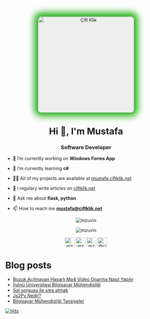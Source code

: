 <p align="center"><img alt="Çift Klik" id="Header1_headerimg" src="https://1.bp.blogspot.com/-Yt10--IbQDE/WrDM3Hj2z-I/AAAAAAAAAWM/GZg_i5ul_5MZnEpF69ce_wcKWYSKvCIaQCK4BGAYYCw/s1200/logo-ciftklik.net.png" style="heigth: 100px; display: block;border: 2px solid #35b729!important;max-width: 100%;verticalalign: middle;border: 0;background: #eee;border-radius: 12px; width:300px;  box-shadow: 0px -1px 20px 11px #35b729;"></p>
<h1 align="center">Hi 👋, I'm Mustafa</h1>
<h3 align="center">Software Developer</h3>

- 🔭 I’m currently working on **Windows Forms App**

- 🌱 I’m currently learning **c#**

- 👨‍💻 All of my projects are available at [mustafa.ciftklik.net](https://mustafa.ciftklik.net)

- 📝 I regulary write articles on [ciftklik.net](https://ciftklik.net)

- 💬 Ask me about **flask, python**

- 📫 How to reach me **mustafa@ciftklik.net**

<p align="center">
  <img align="center" src="https://github-readme-stats.vercel.app/api/top-langs/?username=mzuvin&layout=compact&theme=dark" alt="mzuvin" />
</p>

<p align="center">
  <img align="center" src="https://github-readme-stats.vercel.app/api?username=mzuvin&show_icons=true&theme=dark" alt="mzuvin" />
</p>

<p align="center">
<a href="https://twitter.com/mzuvin" target="blank"><img align="center" src="https://cdn.jsdelivr.net/npm/simple-icons@3.0.1/icons/twitter.svg" alt="mzuvin" height="30" width="30" /></a>
<a href="https://linkedin.com/in/mzuvin" target="blank"><img align="center" src="https://cdn.jsdelivr.net/npm/simple-icons@3.0.1/icons/linkedin.svg" alt="mzuvin" height="30" width="30" /></a>
<a href="https://instagram.com/mzuvin" target="blank"><img align="center" src="https://cdn.jsdelivr.net/npm/simple-icons@3.0.1/icons/instagram.svg" alt="mzuvin" height="30" width="30" /></a>
<a href="https://medium.com/@ciftklik" target="blank"><img align="center" src="https://cdn.jsdelivr.net/npm/simple-icons@3.0.1/icons/medium.svg" alt="@ciftklik" height="30" width="30" /></a>
</p>

# Blog posts

- [Bozuk Açılmayan Hasarlı Mp4 Video Onarma Nasıl Yapılır](https://www.ciftklik.net/2020/09/bozuk-acilmayan-hasarli-mp4-video-onarma.html)
- [İnönü Üniversitesi Bilgisayar Mühendisliği](https://www.ciftklik.net/2020/08/inonu-universitesi-bilgisayar-muhendisligi.html)
- [Sql sorgusu ile sms atmak](https://www.ciftklik.net/2020/06/sql-sorgusu-ile-sms-atmak.html)
- [Js2Py Nedir?](https://www.ciftklik.net/2018/09/pythonda-javascript-calistirmak-js2py.html)
- [Bilgisayar Mühendisliği Tavsiyeler](https://www.ciftklik.net/2019/08/bilgisayar-muhendisligi-tavsiyeler.html)

[![Hits](https://hits.seeyoufarm.com/api/count/incr/badge.svg?url=https%3A%2F%2Fgithub.com%2Fmzuvin%2Fmzuvin)]()
